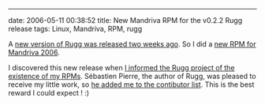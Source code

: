 ---
date: 2006-05-11 00:38:52
title: New Mandriva RPM for the v0.2.2 Rugg release
tags: Linux, Mandriva, RPM, rugg

A [new version of Rugg was released two weeks ago](http://groups.google.fr/group/rugg/browse_thread/thread/c213eb23d2ba8981/afe7da6486a731fe). So I did a [new RPM for Mandriva 2006](https://github.com/kdeldycke/mandriva-specs/tree/master/2006.0/Rugg-0.2.2-1).

I discovered this new release when [I informed the Rugg project of the existence of my RPMs](http://groups.google.fr/group/rugg/browse_thread/thread/9bac73f7594264b2/690e44b2ab54a864). Sébastien Pierre, the author of Rugg, was pleased to receive my little work, so [he added me to the contibutor list](http://rugg.sourceforge.net/support.html). This is the best reward I could expect ! :)
